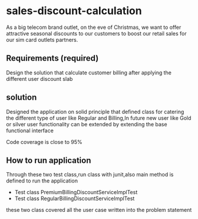 
# sales-discount-calculation 

As a big telecom brand outlet, on the eve of Christmas, we want to offer attractive seasonal discounts to our
customers to boost our retail sales for our sim card outlets partners.


## Requirements (required)

Design the solution that calculate customer billing after applying the different user discount slab


## solution 

Designed the application on solid principle that defined class for catering the different type of user like Regular and Billing,In future new user like Gold or silver user functionality can be extended by extending the base functional interface

Code coverage is close to 95%

## How to run application

Through these two test class,run class with junit,also main method is defined to run the application 

* Test class PremiumBillingDiscountServiceImplTest 
* Test class RegularBillingDiscountServiceImplTest

these two class covered all the user case written into the problem statement



